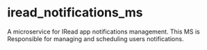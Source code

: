 # iread_notifications_ms

A microservice for IRead app notifications management. This MS is Responsible for managing and scheduling users notifications.

 